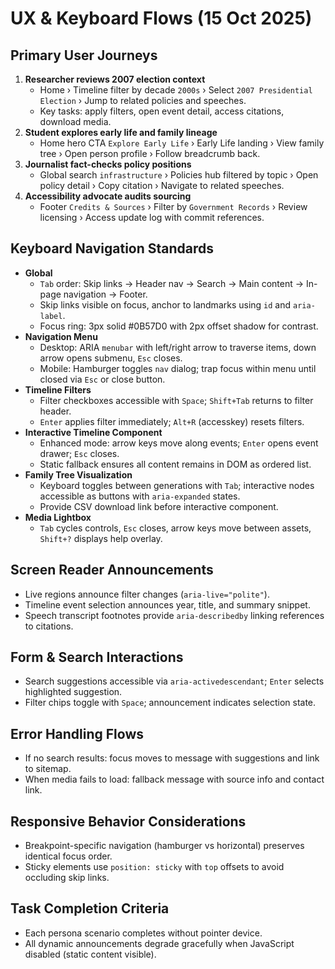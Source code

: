 # UX & Keyboard Flows (15 Oct 2025)

## Primary User Journeys
1. **Researcher reviews 2007 election context**
   - Home › Timeline filter by decade `2000s` › Select `2007 Presidential Election` › Jump to related policies and speeches.
   - Key tasks: apply filters, open event detail, access citations, download media.
2. **Student explores early life and family lineage**
   - Home hero CTA `Explore Early Life` › Early Life landing › View family tree › Open person profile › Follow breadcrumb back.
3. **Journalist fact-checks policy positions**
   - Global search `infrastructure` › Policies hub filtered by topic › Open policy detail › Copy citation › Navigate to related speeches.
4. **Accessibility advocate audits sourcing**
   - Footer `Credits & Sources` › Filter by `Government Records` › Review licensing › Access update log with commit references.

## Keyboard Navigation Standards
- **Global**
  - `Tab` order: Skip links → Header nav → Search → Main content → In-page navigation → Footer.
  - Skip links visible on focus, anchor to landmarks using `id` and `aria-label`.
  - Focus ring: 3px solid #0B57D0 with 2px offset shadow for contrast.
- **Navigation Menu**
  - Desktop: ARIA `menubar` with left/right arrow to traverse items, down arrow opens submenu, `Esc` closes.
  - Mobile: Hamburger toggles `nav` dialog; trap focus within menu until closed via `Esc` or close button.
- **Timeline Filters**
  - Filter checkboxes accessible with `Space`; `Shift+Tab` returns to filter header.
  - `Enter` applies filter immediately; `Alt+R` (accesskey) resets filters.
- **Interactive Timeline Component**
  - Enhanced mode: arrow keys move along events; `Enter` opens event drawer; `Esc` closes.
  - Static fallback ensures all content remains in DOM as ordered list.
- **Family Tree Visualization**
  - Keyboard toggles between generations with `Tab`; interactive nodes accessible as buttons with `aria-expanded` states.
  - Provide CSV download link before interactive component.
- **Media Lightbox**
  - `Tab` cycles controls, `Esc` closes, arrow keys move between assets, `Shift+?` displays help overlay.

## Screen Reader Announcements
- Live regions announce filter changes (`aria-live="polite"`).
- Timeline event selection announces year, title, and summary snippet.
- Speech transcript footnotes provide `aria-describedby` linking references to citations.

## Form & Search Interactions
- Search suggestions accessible via `aria-activedescendant`; `Enter` selects highlighted suggestion.
- Filter chips toggle with `Space`; announcement indicates selection state.

## Error Handling Flows
- If no search results: focus moves to message with suggestions and link to sitemap.
- When media fails to load: fallback message with source info and contact link.

## Responsive Behavior Considerations
- Breakpoint-specific navigation (hamburger vs horizontal) preserves identical focus order.
- Sticky elements use `position: sticky` with `top` offsets to avoid occluding skip links.

## Task Completion Criteria
- Each persona scenario completes without pointer device.
- All dynamic announcements degrade gracefully when JavaScript disabled (static content visible).
